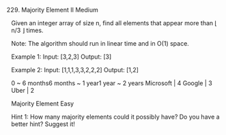 229. Majority Element II
Medium

Given an integer array of size n, find all elements that appear more than ⌊ n/3 ⌋ times.

Note: The algorithm should run in linear time and in O(1) space.

Example 1:
Input: [3,2,3]
Output: [3]

Example 2:
Input: [1,1,1,3,3,2,2,2]
Output: [1,2]

0 ~ 6 months6 months ~ 1 year1 year ~ 2 years
Microsoft | 4 Google | 3 Uber | 2

Majority Element Easy

Hint 1:
How many majority elements could it possibly have?  Do you have a better hint? Suggest it!
